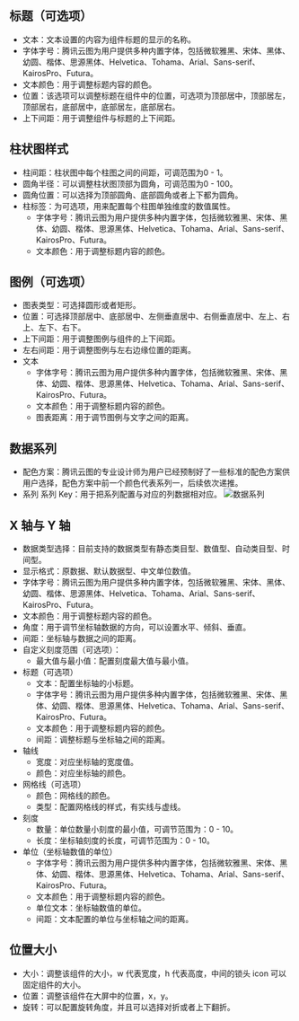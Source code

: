 
## 标题（可选项）

- 文本：文本设置的内容为组件标题的显示的名称。
- 字体字号：腾讯云图为用户提供多种内置字体，包括微软雅黑、宋体、黑体、幼圆、楷体、思源黑体、Helvetica、Tohama、Arial、Sans-serif、KairosPro、Futura。
- 文本颜色：用于调整标题内容的颜色。
- 位置：该选项可以调整标题在组件中的位置，可选项为顶部居中，顶部居左，顶部居右，底部居中，底部居左，底部居右。
- 上下间距：用于调整组件与标题的上下间距。

## 柱状图样式

- 柱间距：柱状图中每个柱图之间的间距，可调范围为0 - 1。
- 圆角半径：可以调整柱状图顶部为圆角，可调范围为0 - 100。
- 圆角位置：可以选择为顶部圆角、底部圆角或者上下都为圆角。
- 柱标签：为可选项，用来配置每个柱图单独维度的数值属性。
  - 字体字号：腾讯云图为用户提供多种内置字体，包括微软雅黑、宋体、黑体、幼圆、楷体、思源黑体、Helvetica、Tohama、Arial、Sans-serif、KairosPro、Futura。
  - 文本颜色：用于调整标题内容的颜色。

## 图例（可选项）

- 图表类型：可选择圆形或者矩形。
- 位置：可选择顶部居中、底部居中、左侧垂直居中、右侧垂直居中、左上、右上、左下、右下。
- 上下间距：用于调整图例与组件的上下间距。
- 左右间距：用于调整图例与左右边缘位置的距离。
- 文本
  - 字体字号：腾讯云图为用户提供多种内置字体，包括微软雅黑、宋体、黑体、幼圆、楷体、思源黑体、Helvetica、Tohama、Arial、Sans-serif、KairosPro、Futura。
  - 文本颜色：用于调整标题内容的颜色。
  - 图表距离：用于调节图例与文字之间的距离。

## 数据系列

- 配色方案：腾讯云图的专业设计师为用户已经预制好了一些标准的配色方案供用户选择，配色方案中前一个颜色代表系列一，后续依次递推。
- 系列
系列 Key：用于把系列配置与对应的列数据相对应。
 ![数据系列](https://main.qcloudimg.com/raw/d69d4b2c165b26eba616392c559f5b34.png)

## X 轴与 Y 轴

- 数据类型选择：目前支持的数据类型有静态类目型、数值型、自动类目型、时间型。
- 显示格式：原数据、默认数据型、中文单位数值。
- 字体字号：腾讯云图为用户提供多种内置字体，包括微软雅黑、宋体、黑体、幼圆、楷体、思源黑体、Helvetica、Tohama、Arial、Sans-serif、KairosPro、Futura。
- 文本颜色：用于调整标题内容的颜色。
- 角度：用于调节坐标轴数据的方向，可以设置水平、倾斜、垂直。
- 间距：坐标轴与数据之间的距离。
- 自定义刻度范围（可选项）：
  - 最大值与最小值：配置刻度最大值与最小值。
- 标题（可选项）
  - 文本：配置坐标轴的小标题。
  - 字体字号：腾讯云图为用户提供多种内置字体，包括微软雅黑、宋体、黑体、幼圆、楷体、思源黑体、Helvetica、Tohama、Arial、Sans-serif、KairosPro、Futura。
  - 文本颜色：用于调整标题内容的颜色。
  - 间距：调整标题与坐标轴之间的距离。
- 轴线
  - 宽度：对应坐标轴的宽度值。
  - 颜色：对应坐标轴的颜色。
- 网格线（可选项）
  - 颜色：网格线的颜色。
  - 类型：配置网格线的样式，有实线与虚线。
- 刻度
  - 数量：单位数量小刻度的最小值，可调节范围为：0 - 10。
  - 长度：坐标轴刻度的长度，可调节范围为：0 - 10。
- 单位（坐标轴数值的单位）
  - 字体字号：腾讯云图为用户提供多种内置字体，包括微软雅黑、宋体、黑体、幼圆、楷体、思源黑体、Helvetica、Tohama、Arial、Sans-serif、KairosPro、Futura。
  - 文本颜色：用于调整标题内容的颜色。
  - 单位文本：坐标轴数值的单位。
  - 间距：文本配置的单位与坐标轴之间的距离。

## 位置大小

- 大小：调整该组件的大小，w 代表宽度，h 代表高度，中间的锁头 icon 可以固定组件的大小。
- 位置：调整该组件在大屏中的位置，x，y。
- 旋转：可以配置旋转角度，并且可以选择对折或者上下翻折。
